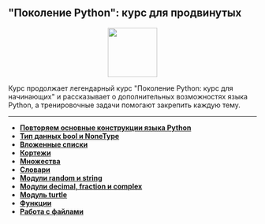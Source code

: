 ## "Поколение Python": курс для продвинутых

<div id="header" align="center">
  <img src="https://cdn.stepik.net/media/cache/images/courses/68343/cover_smiwB3b/7dc87056cab89185c092db69f1139227.png" width="100"/>
</div>

Курс продолжает легендарный курс "Поколение Python: курс для начинающих" и рассказывает о дополнительных возможностях языка Python, а тренировочные задачи помогают закрепить каждую тему.

---

- [**Повторяем основные конструкции языка Python**](https://github.com/vypiemzalyubov/python/tree/main/Stepik/Python%20Generation%20a%20course%20for%20advanced/01.%20Repeat%20basic%20Python%20language%20constructs)
- [**Тип данных bool и NoneType**](https://github.com/vypiemzalyubov/python/tree/main/Stepik/Python%20Generation%20a%20course%20for%20advanced/02.%20Data%20type%20bool%20and%20NoneType)
- [**Вложенные списки**](https://github.com/vypiemzalyubov/python/tree/main/Stepik/Python%20Generation%20a%20course%20for%20advanced/03.%20Nested%20lists)
- [**Кортежи**](https://github.com/vypiemzalyubov/python/tree/main/Stepik/Python%20Generation%20a%20course%20for%20advanced/04.%20Corteges)
- [**Множества**](https://github.com/vypiemzalyubov/python/tree/main/Stepik/Python%20Generation%20a%20course%20for%20advanced/05.%20Sets)
- [**Словари**](https://github.com/vypiemzalyubov/python/tree/main/Stepik/Python%20Generation%20a%20course%20for%20advanced/06.%20Dictionaries)
- [**Модули random и string**](https://github.com/vypiemzalyubov/python/tree/main/Stepik/Python%20Generation%20a%20course%20for%20advanced/07.%20Random%20and%20string%20modules)
- [**Модули decimal, fraction и complex**](https://github.com/vypiemzalyubov/python/tree/main/Stepik/Python%20Generation%20a%20course%20for%20advanced/08.%20Decimal%2C%20fraction%20and%20complex%20modules)
- [**Модуль turtle**](https://github.com/vypiemzalyubov/python/tree/main/Stepik/Python%20Generation%20a%20course%20for%20advanced/09.%20Turtle%20module)
- [**Функции**](https://github.com/vypiemzalyubov/python/tree/main/Stepik/Python%20Generation%20a%20course%20for%20advanced/10.%20Functions)
- [**Работа с файлами**](https://github.com/vypiemzalyubov/python/tree/main/Stepik/Python%20Generation%20a%20course%20for%20advanced/11.%20Working%20with%20files)
